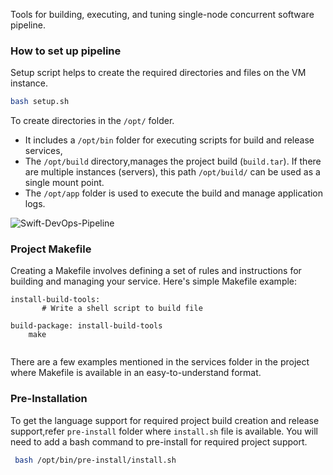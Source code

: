 Tools for building, executing, and tuning single-node concurrent software pipeline.

### How to set up pipeline
Setup script helps to create the required directories and files on the VM instance.

```sh
bash setup.sh
```

To create directories in the `/opt/` folder. 
- It includes a `/opt/bin` folder for executing scripts for build and release services,
- The `/opt/build` directory,manages the project build (`build.tar`). If there are multiple instances (servers), this path `/opt/build/` can be used as a single mount point. 
- The `/opt/app` folder is used to execute the build and manage application logs.

![Swift-DevOps-Pipeline](https://github.com/ManishPaneri/Swift-DevOps-Pipeline/assets/22714758/53774688-591d-42ae-b2c1-3397504f039d)


### Project Makefile
Creating a Makefile involves defining a set of rules and instructions for building and managing your service. Here's simple Makefile example:
````
install-build-tools:
       # Write a shell script to build file
       
build-package: install-build-tools
	make
        
````
There are a few examples mentioned in the services folder in the project where Makefile is available in an easy-to-understand format.


### Pre-Installation
To get the language support for required project build creation and release support,refer `pre-install` folder where `install.sh` file is available. You will need to add a bash command to pre-install for required project support. 
```sh 
 bash /opt/bin/pre-install/install.sh 
```







